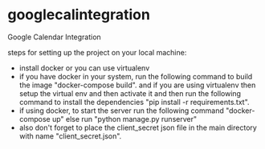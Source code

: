 # googlecalintegration
Google Calendar Integration



steps for setting up the project on your local machine:
- install docker or you can use virtualenv
- if you have docker in your system, run the following command to build the image "docker-compose build". and if you are using virtualenv then setup the virtual env and then activate it and then run the following command to install the dependencies "pip install -r requirements.txt".
- if using docker, to start the server run the following command "docker-compose up" else run "python manage.py runserver"
- also don't forget to place the client_secret json file in the main directory with name "client_secret.json".
